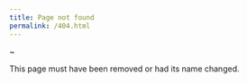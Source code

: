 ```yaml
---
title: Page not found
permalink: /404.html
---
```


~

This page must have been removed or had its name changed.<br/>
